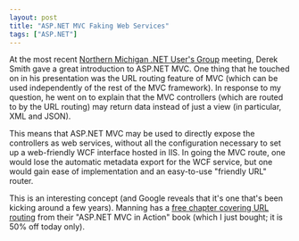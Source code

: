 ```yaml
---
layout: post
title: "ASP.NET MVC Faking Web Services"
tags: ["ASP.NET"]
---
```



At the most recent [Northern Michigan .NET User's Group](http://nmichigan.net/) meeting, Derek Smith gave a great introduction to ASP.NET MVC. One thing that he touched on in his presentation was the URL routing feature of MVC (which can be used independently of the rest of the MVC framework). In response to my question, he went on to explain that the MVC controllers (which are routed to by the URL routing) may return data instead of just a view (in particular, XML and JSON).





This means that ASP.NET MVC may be used to directly expose the controllers as web services, without all the configuration necessary to set up a web-friendly WCF interface hosted in IIS. In going the MVC route, one would lose the automatic metadata export for the WCF service, but one would gain ease of implementation and an easy-to-use "friendly URL" router.





This is an interesting concept (and Google reveals that it's one that's been kicking around a few years). Manning has a [free chapter covering URL routing](http://www.manning.com/palermo/) from their "ASP.NET MVC in Action" book (which I just bought; it is 50% off today only).

